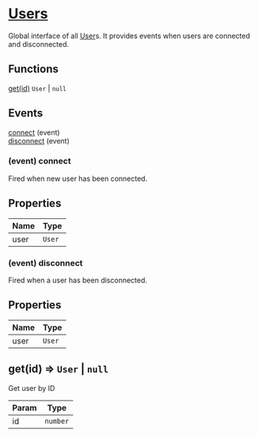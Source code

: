 
# <a href="#Users">Users</a>

Global interface of all [User]s. It provides events when users are connected and disconnected.
## Functions
<a href="#get">get(id)</a> <code>User</code> | <code>null</code>

## Events
[connect](#Users+event_connect) (event)<br />
[disconnect](#Users+event_disconnect) (event)<br />

<a name="Users+event_connect"></a>
### (event) connect
Fired when new user has been connected.

## Properties

| Name | Type |
| --- | --- |
| user | <code>User</code> | 

<a name="Users+event_disconnect"></a>
### (event) disconnect
Fired when a user has been disconnected.

## Properties

| Name | Type |
| --- | --- |
| user | <code>User</code> | 

<a name="get"></a>
## get(id) ⇒ <code>User</code> \| <code>null</code>
Get user by ID


| Param | Type |
| --- | --- |
| id | <code>number</code> | 

[PlayNetwork]: ./PlayNetwork.md
[Player]: ./Player.md
[Room]: ./Room.md
[Rooms]: ./Rooms.md
[User]: ./User.md
[Users]: ./Users.md
